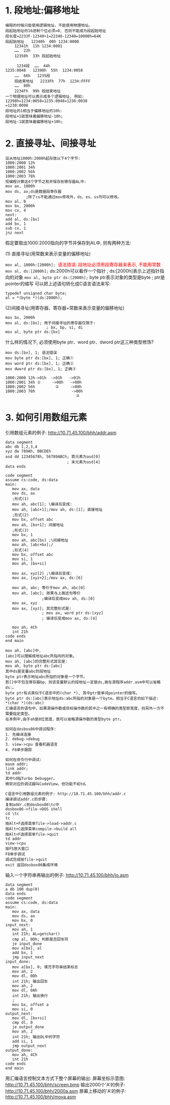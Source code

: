 # 1. 段地址:偏移地址

```
编程的时候只能使用逻辑地址，不能使用物理地址。
段起始地址的16进制个位必须=0, 否则不能成为段起始地址
段长度=2233F-12340+1=22340-12340=10000h=64K
段起始地址	12340h	00h	1234:0000
	12341h	11h	1234:0001
	……	22h	
	12350h	33h	段起始地址

     1234段	……	44h	
1235:0048	12398h	55h	 1234:0058
	……	66h	  1235段
    段结束地址	2233Fh	77h	 1234:FFFF
	……	88h	
	2234Fh	99h	段结束地址
一个物理地址可以表示成多个逻辑地址, 例如:
12398h=1234:0058=1235:0048=1236:0038
=1230:0098 
段地址的1相当于偏移地址的10h:
段地址+1就意味着偏移地址-10h;
段地址-1就意味着偏移地址+10h;
```

# 2. 直接寻址、间接寻址

```
设从地址1000h:2000h起存放以下4个字节:
1000:2000 12h
1000:2001 34h
1000:2002 56h
1000:2003 78h
现编程计算这4个字节之和并保存到寄存器AL中:
mov ax, 1000h
mov ds, ax;ds是数据段寄存器
		 ;除了cs不能通过mov修改外，ds、es、ss均可以修改。
mov al, 0
mov bx, 2000h
mov cx, 4
next:
add al, ds:[bx]
add bx, 1
sub cx, 1
jnz next
```

假定要取出1000:2000指向的字节并保存到AL中, 则有两种方法:

(1) 直接寻址(用常数来表示变量的偏移地址)

`mov al, 1000h:[2000h]; `<font color='red'>语法错误: 段地址必须用段寄存器来表示, 不能用常数</font>
`mov al, ds:[2000h];` ds:2000h可以看作一个指针
								;   ds:[2000h]表示上述指针指向的对象
`mov al, byte ptr ds:[2000h];` byte ptr表示对象的类型是byte
												;   ptr是pointer的缩写
可以把上述语句转化成C语言语法来写:

```
typedef unsigned char byte;
al = *(byte *)(ds:2000h);
```

(2)间接寻址(用寄存器、寄存器+常数来表示变量的偏移地址)

```
mov bx, 2000h
mov al, ds:[bx]; 用于间接寻址的寄存器仅限于:
                  ; bx, bp, si, di
mov al, byte ptr ds:[bx]
```

什么样的情况下, 必须使用byte ptr、word ptr、dword ptr这三种类型修饰?

```
mov ds:[bx], 1; 语法错误
mov byte ptr ds:[bx], 1; 正确①
mov word ptr ds:[bx], 1; 正确②
mov dword ptr ds:[bx], 1; 正确③
```

```
1000:2000 12h->01h  ->01h  	->01h
1000:2001 34h ①    	->00h  	->00h
1000:2002 56h         ②     ->00h
1000:2003 78h                ->00h
                               ③
```

# 3. 如何引用数组元素

引用数组元素的例子: http://10.71.45.100/bhh/addr.asm

```
data segment
abc db 1,2,3,4
xyz dw 789Ah, 0BCDEh
asd dd 12345678h, 56789ABCh; 首元素为asd[0]
                           ; 末元素为asd[4]
data ends

code segment
assume cs:code, ds:data
main:
   mov ax, data
   mov ds, ax
   ;形式(1)
   mov ah, abc[1]; \编译后变成:
   mov ah, [abc+1];/mov ah, ds:[1]; 直接地址
   ;形式(2)
   mov bx, offset abc
   mov ah, [bx+1]; 间接地址
   ;形式(3)
   mov bx, 1
   mov ah, abc[bx] ;\间接地址
   mov ah, [abc+bx];/
   ;形式(4)
   mov bx, offset abc
   mov si, 1
   mov ah, [bx+si]

   mov ax, xyz[2] ;\编译后变成:
   mov ax, [xyz+2];/mov ax, ds:[6]
   
   mov ah, abc; 等价于mov ah, abc[0]
   mov ah, [abc]; 效果与上面这句等价
                ;编译后变成mov ah, ds:[0]
   mov ax, xyz
   mov ax, [xyz]; 其完整形式是:
                ; mov ax, word ptr ds:[xyz]
                ; 编译后变成mov ax, ds:[4]
   
   mov ah, 4Ch
   int 21h
code ends
end main
```

```
mov ah, [abc]中, 
[abc]可以理解成地址abc所指向的对象。
mov ah, [abc]的完整形式其实是:
mov ah, byte ptr ds:[abc]
其中ds是变量abc的段地址
byte ptr表示地址abc所指的对象是一个字节。
若[]中不包含寄存器bp，则该变量默认的段地址一定是ds,故在源程序addr.asm中可以省略ds:。
byte ptr有点类似于C语言中的(char *), 其中ptr是单词pointer的缩写。
byte ptr ds:[abc]表示地址ds:abc所指的对象是一个byte。相当于C语言的如下描述:
*(char *)(ds:abc)
汇编语言的语句中，如果源操作数或目标操作数的其中之一有明确的类型即宽度，则另外一方不需要指定类型。
在本例中,由于ah是8位宽度，故可以省略源操作数的类型byte ptr。
```

```
如何在dosbox86中调试程序:
1. 先编译连接
2. debug->debug
3. view->cpu 查看机器语言
4. F8单步跟踪

如何在命令行中调试:
masm addr;
link addr;
td addr
其中td指Turbo Debugger。
微软对应的调试器叫CodeView，但功能不如td。

C语言中引用数组元素的例子: http://10.71.45.100/bhh/addr.c
编译调试addr.c的步骤:
复制addr.c到dosbox86\tc中
dosbox86->file->DOS shell
cd \tc
tc
按Alt+F选择菜单file->load->addr.c
按Alt+C选择菜单compile->build all
按Alt+F选择菜单file->quit
td addr
view->cpu
按F5放大窗口
F8单步调试
调试完成按file->quit
exit 返回dosbox86集成环境
```

输入一个字符串再输出的例子: http://10.71.45.100/bhh/io.asm

```
data segment
a db 100 dup(0)
data ends
code segment
assume cs:code, ds:data
main:
   mov ax, data
   mov ds, ax
   mov bx, 0
input_next:
   mov ah, 1
   int 21h; AL=getchar()
   cmp al, 0Dh; 判断是否回车符
   je input_done
   mov a[bx], al
   add bx, 1
   jmp input_next
input_done:
   mov a[bx], 0; 填充字符串结束标志
   mov ah, 2
   mov dl, 0Dh
   int 21h; 输出回车
   mov ah, 2
   mov dl, 0Ah
   int 21h; 输出换行
   ;
   mov bx, offset a
   mov si, 0
output_next:
   mov dl, [bx+si]
   cmp dl, 0
   je output_done
   mov ah, 2
   int 21h; 输出DL中的字符
   add si, 1
   jmp output_next
output_done:
   mov ah, 4Ch
   int 21h
code ends
end main
```



用汇编语言控制文本方式下整个屏幕的输出:
屏幕坐标示意图: http://10.71.45.100/bhh/screen.bmp
输出2000个'A'的例子: http://10.71.45.100/bhh/2000a.asm
屏幕上移动的'A'的例子: http://10.71.45.100/bhh/mova.asm
